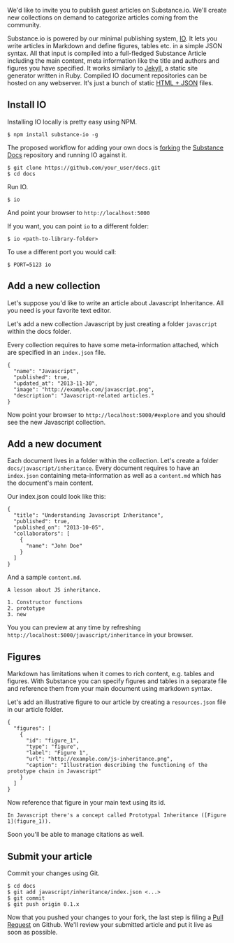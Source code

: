 We'd like to invite you to publish guest articles on Substance.io. We'll create new collections on demand to categorize articles coming from the community.

Substance.io is powered by our minimal publishing system, [IO](http://github.com/substance/io). It lets you write articles in Markdown and define figures, tables etc. in a simple JSON syntax. All that input is compiled into a full-fledged Substance Article including the main content, meta information like the title and authors and figures you have specified. It works similarly to [Jekyll](http://jekyllrb.com/), a static site generator written in Ruby. Compiled IO document repositories can be hosted on any webserver. It's just a bunch of static [HTML + JSON](https://github.com/substance/io/tree/master/dist) files.

## Install IO

Installing IO locally is pretty easy using NPM.

    $ npm install substance-io -g

The proposed workflow for adding your own docs is [forking](https://help.github.com/articles/fork-a-repo) the [Substance Docs](http://github.com/substance/docs) repository and running IO against it.

    $ git clone https://github.com/your_user/docs.git
    $ cd docs

Run IO.

    $ io

And point your browser to `http://localhost:5000`

If you want, you can point `io` to a different folder:

    $ io <path-to-library-folder>

To use a different port you would call:

    $ PORT=5123 io


## Add a new collection

Let's suppose you'd like to write an article about Javascript Inheritance. All you need is your favorite text editor.


Let's add a new collection Javascript by just creating a folder `javascript` within the docs folder.

Every collection requires to have some meta-information attached, which are specified in an `index.json` file.

    {
      "name": "Javascript",
      "published": true,
      "updated_at": "2013-11-30",
      "image": "http://example.com/javascript.png",
      "description": "Javascript-related articles."
    }

Now point your browser to `http://localhost:5000/#explore` and you should see the new Javascript collection.

## Add a new document

Each document lives in a folder within the collection. Let's create a folder `docs/javascript/inheritance`. Every document requires to have an `index.json` containing meta-information as well as a `content.md` which has the document's main content.

Our index.json could look like this:

    {
      "title": "Understanding Javascript Inheritance",
      "published": true,
      "published_on": "2013-10-05",
      "collaborators": [
        {
          "name": "John Doe"
        }
      ]
    }

And a sample `content.md`.

    A lesson about JS inheritance.

    1. Constructor functions
    2. prototype
    3. new

You you can preview at any time by refreshing `http://localhost:5000/javascript/inheritance` in your browser.


## Figures

Markdown has limitations when it comes to rich content, e.g. tables and figures. With Substance you can specify figures and tables in a separate file and reference them from your main document using markdown syntax.

Let's add an illustrative figure to our article by creating a `resources.json` file in our article folder.

    {
      "figures": [
        {
          "id": "figure_1",
          "type": "figure",
          "label": "Figure 1",
          "url": "http://example.com/js-inheritance.png",
          "caption": "Illustration describing the functioning of the prototype chain in Javascript"
        }
      ]
    }

Now reference that figure in your main text using its id.

    In Javascript there's a concept called Prototypal Inheritance ([Figure 1](figure_1)).

Soon you'll be able to manage citations as well.

## Submit your article

Commit your changes using Git.

    $ cd docs
    $ git add javascript/inheritance/index.json <...>
    $ git commit
    $ git push origin 0.1.x

Now that you pushed your changes to your fork, the last step is filing a [Pull Request](https://help.github.com/articles/using-pull-requests) on Github. We'll review your submitted article and put it live as soon as possible.